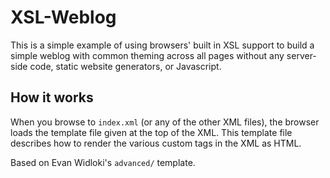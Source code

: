 # XSL-Weblog

This is a simple example of using browsers' built in XSL support to build a simple weblog with common theming across all pages without any server-side code, static website generators, or Javascript.

## How it works

When you browse to `index.xml` (or any of the other XML files), the browser loads the template file given at the top of the XML.  This template file describes how to render the various custom tags in the XML as HTML.

Based on Evan Widloki's `advanced/` template.
